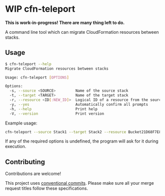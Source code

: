 # WIP cfn-teleport

**This is work-in-progress! There are many thing left to do.**

A command line tool which can migrate CloudFormation resources between stacks.

## Usage

```bash
$ cfn-teleport --help
Migrate CloudFormation resources between stacks

Usage: cfn-teleport [OPTIONS]

Options:
  -s, --source <SOURCE>         Name of the source stack
  -t, --target <TARGET>         Name of the target stack
  -r, --resource <ID[:NEW_ID]>  Logical ID of a resource from the source stack - optionally with a new ID for the target stack
  -y, --yes                     Automatically confirm all prompts
  -h, --help                    Print help
  -V, --version                 Print version
```

Example usage:

```bash
cfn-teleport --source Stack1 --target Stack2 --resource Bucket21D68F7E8 --resource Bucket182C536A1 --yes
```

If any of the required options is undefined, the program will ask for it during execution.

## Contributing

Contributions are welcome!

This project uses [conventional commits](https://www.conventionalcommits.org/). Please make sure all your merge request titles follow these specifications.
